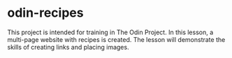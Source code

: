 # odin-recipes
This project is intended for training in The Odin Project.
In this lesson, a multi-page website with recipes is created.
The lesson will demonstrate the skills of creating links and placing images.